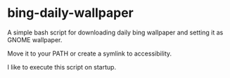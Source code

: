 # bing-daily-wallpaper
A simple bash script for downloading daily bing wallpaper and setting it as GNOME wallpaper.

Move it to your PATH or create a symlink to accessibility.

I like to execute this script on startup.

